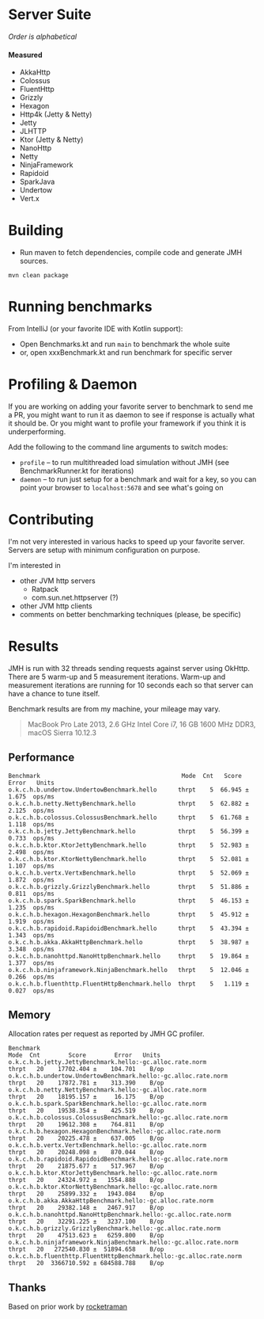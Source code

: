 # Server Suite
_Order is alphabetical_

#### Measured
* AkkaHttp
* Colossus
* FluentHttp 
* Grizzly
* Hexagon 
* Http4k (Jetty & Netty) 
* Jetty
* JLHTTP
* Ktor (Jetty & Netty)
* NanoHttp
* Netty
* NinjaFramework
* Rapidoid
* SparkJava
* Undertow
* Vert.x

# Building
* Run maven to fetch dependencies, compile code and generate JMH sources.
```
mvn clean package
```

# Running benchmarks

From IntelliJ (or your favorite IDE with Kotlin support):
* Open Benchmarks.kt and run `main` to benchmark the whole suite
* or, open xxxBenchmark.kt and run benchmark for specific server

# Profiling & Daemon
If you are working on adding your favorite server to benchmark to send me a PR, you might want to
run it as daemon to see if response is actually what it should be. Or you might want to profile your framework
if you think it is underperforming. 

Add the following to the command line arguments to switch modes:
* `profile` – to run multithreaded load simulation without JMH (see BenchmarkRunner.kt for iterations) 
* `daemon` – to run just setup for a benchmark and wait for a key, so you can point your browser to `localhost:5678`
  and see what's going on

# Contributing

I'm not very interested in various hacks to speed up your favorite server.
Servers are setup with minimum configuration on purpose.
 
I'm interested in 
* other JVM http servers 
  * Ratpack
  * com.sun.net.httpserver (?)
* other JVM http clients 
* comments on better benchmarking techniques (please, be specific)

# Results
JMH is run with 32 threads sending requests against server using OkHttp. 
There are 5 warm-up and 5 measurement iterations.  Warm-up and measurement 
iterations are running for 10 seconds each so that server can have a chance 
to tune itself.  

Benchmark results are from my machine, your mileage may vary.
> MacBook Pro Late 2013,
> 2.6 GHz Intel Core i7,
> 16 GB 1600 MHz DDR3,
> macOS Sierra 10.12.3

## Performance

```
Benchmark                                        Mode  Cnt   Score   Error   Units
o.k.c.h.b.undertow.UndertowBenchmark.hello      thrpt    5  66.945 ± 1.675  ops/ms
o.k.c.h.b.netty.NettyBenchmark.hello            thrpt    5  62.882 ± 2.125  ops/ms
o.k.c.h.b.colossus.ColossusBenchmark.hello      thrpt    5  61.768 ± 1.118  ops/ms
o.k.c.h.b.jetty.JettyBenchmark.hello            thrpt    5  56.399 ± 0.733  ops/ms
o.k.c.h.b.ktor.KtorJettyBenchmark.hello         thrpt    5  52.983 ± 2.498  ops/ms
o.k.c.h.b.ktor.KtorNettyBenchmark.hello         thrpt    5  52.081 ± 1.107  ops/ms
o.k.c.h.b.vertx.VertxBenchmark.hello            thrpt    5  52.069 ± 1.872  ops/ms
o.k.c.h.b.grizzly.GrizzlyBenchmark.hello        thrpt    5  51.886 ± 0.811  ops/ms
o.k.c.h.b.spark.SparkBenchmark.hello            thrpt    5  46.153 ± 1.235  ops/ms
o.k.c.h.b.hexagon.HexagonBenchmark.hello        thrpt    5  45.912 ± 1.919  ops/ms
o.k.c.h.b.rapidoid.RapidoidBenchmark.hello      thrpt    5  43.394 ± 1.343  ops/ms
o.k.c.h.b.akka.AkkaHttpBenchmark.hello          thrpt    5  38.987 ± 3.348  ops/ms
o.k.c.h.b.nanohttpd.NanoHttpBenchmark.hello     thrpt    5  19.864 ± 1.377  ops/ms
o.k.c.h.b.ninjaframework.NinjaBenchmark.hello   thrpt    5  12.046 ± 0.266  ops/ms
o.k.c.h.b.fluenthttp.FluentHttpBenchmark.hello  thrpt    5   1.119 ± 0.027  ops/ms
```

## Memory

Allocation rates per request as reported by JMH GC profiler.
```
Benchmark                                                                         Mode  Cnt        Score        Error   Units
o.k.c.h.b.jetty.JettyBenchmark.hello:·gc.alloc.rate.norm                         thrpt   20    17702.404 ±    104.701    B/op
o.k.c.h.b.undertow.UndertowBenchmark.hello:·gc.alloc.rate.norm                   thrpt   20    17872.781 ±    313.390    B/op
o.k.c.h.b.netty.NettyBenchmark.hello:·gc.alloc.rate.norm                         thrpt   20    18195.157 ±     16.175    B/op
o.k.c.h.b.spark.SparkBenchmark.hello:·gc.alloc.rate.norm                         thrpt   20    19538.354 ±    425.519    B/op
o.k.c.h.b.colossus.ColossusBenchmark.hello:·gc.alloc.rate.norm                   thrpt   20    19612.308 ±    764.811    B/op
o.k.c.h.b.hexagon.HexagonBenchmark.hello:·gc.alloc.rate.norm                     thrpt   20    20225.478 ±    637.005    B/op
o.k.c.h.b.vertx.VertxBenchmark.hello:·gc.alloc.rate.norm                         thrpt   20    20248.098 ±    870.044    B/op
o.k.c.h.b.rapidoid.RapidoidBenchmark.hello:·gc.alloc.rate.norm                   thrpt   20    21875.677 ±    517.967    B/op
o.k.c.h.b.ktor.KtorJettyBenchmark.hello:·gc.alloc.rate.norm                      thrpt   20    24324.972 ±   1554.888    B/op
o.k.c.h.b.ktor.KtorNettyBenchmark.hello:·gc.alloc.rate.norm                      thrpt   20    25899.332 ±   1943.084    B/op
o.k.c.h.b.akka.AkkaHttpBenchmark.hello:·gc.alloc.rate.norm                       thrpt   20    29382.148 ±   2467.917    B/op
o.k.c.h.b.nanohttpd.NanoHttpBenchmark.hello:·gc.alloc.rate.norm                  thrpt   20    32291.225 ±   3237.100    B/op
o.k.c.h.b.grizzly.GrizzlyBenchmark.hello:·gc.alloc.rate.norm                     thrpt   20    47513.623 ±   6259.800    B/op
o.k.c.h.b.ninjaframework.NinjaBenchmark.hello:·gc.alloc.rate.norm                thrpt   20   272540.830 ±  51894.658    B/op
o.k.c.h.b.fluenthttp.FluentHttpBenchmark.hello:·gc.alloc.rate.norm               thrpt   20  3366710.592 ± 684588.788    B/op
```

## Thanks
Based on prior work by [rocketraman](https://github.com/rocketraman/kotlin-web-hello-world)
